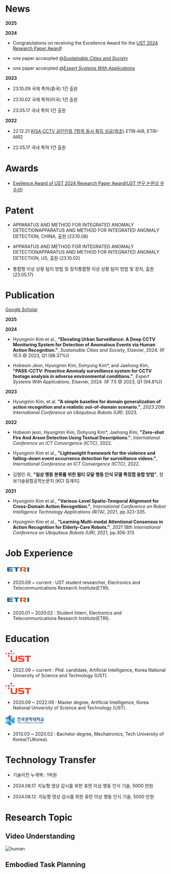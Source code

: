 # News
  **2025**

  **2024**

  - Congratulations on receiving the Excellence Award for the [UST 2024 Research Paper Award](https://www.etnews.com/20241223000402)!
  
  - one paper accecpted @*[Sustainable Cities and Society](https://www.sciencedirect.com/journal/sustainable-cities-and-society)*

  - one paper accecpted @*[Expert Systems With Applications](https://www.sciencedirect.com/journal/expert-systems-with-applications)*

  **2023**

  - 23.10.09 국제 특허(중국) 1건 출원
  
  - 23.10.02 국제 특허(미국) 1건 출원
  
  - 23.05.17 국내 특허 1건 출원 

  **2022** 
  
  - 22.12.21 [KISA CCTV 공인인증 7항목 동시 획득 성공(최초)](https://mobile.newsis.com/view.html?ar_id=NISX20230208_0002185475&cID=&pID=00#_enliplee) ETRI-AIR, ETRI-AIR2

  - 22.05.17 국내 특허 1건 출원

# Awards

- [Exellence Award of UST 2024 Research Paper Award(UST 연구 논문상 우수상)](https://www.etnews.com/20241223000402)

# Patent 

  - APPARATUS AND METHOD FOR INTEGRATED ANOMALY DETECTIONAPPARATUS AND METHOD FOR INTEGRATED ANOMALY DETECTION, CHINA, 출원 (23.10.08)

  - APPARATUS AND METHOD FOR INTEGRATED ANOMALY DETECTIONAPPARATUS AND METHOD FOR INTEGRATED ANOMALY DETECTION, US, 출원 (23.10.02)

  - 통합형 이상 상황 탐지 방법 및 장치통합형 이상 상황 탐지 방법 및 장치, 출원 (23.05.17)

# Publication

  [Google Scholar](https://scholar.google.com/citations?user=GtOKDNoAAAAJ&hl=ko)
  
  **2025**

  **2024**
  
  - Hyungmin Kim et al., **"Elevating Urban Surveillance: A Deep CCTV Monitoring System for Detection of Anomalous Events via Human Action Recognition."**, *Sustainable Cities and Society*, Elsevier, 2024. (IF 10.5 @ 2023, Q1 (98.37%))

  - Hobeom Jeon, Hyungmin Kim, Dohyung Kim*, and Jaehong Kim, **"PASS-CCTV: Proactive Anomaly surveillance system for CCTV footage analysis in adverse environmental conditions."**, *Expert Systems With Applications*, Elsevier, 2024. (IF 7.5 @ 2023, Q1 (94.8%))

  **2023** 

  - Hyungmin Kim, et al. **"A simple baseline for domain generalization of action recognition and a realistic out-of-domain scenario."**, *2023 20th International Conference on Ubiquitous Robots (UR)*. 2023.

  **2022** 
  - Hobeom jeon, Hyungmin Kim, Dohyung Kim*, Jaehong Kim, **"Zero-shot Fire And Arson Detection Using Textual Descriptions."**, *International Conference on ICT Convergence (ICTC)*, 2022.
  
  - Hyungmin Kim et al., **"Lightweight framework for the violence and falling-down event occurrence detection for surveillance videos."**, *International Conference on ICT Convergence (ICTC)*, 2022.
  
  - 김형민 외, **"일상 행동 분류를 위한 멀티 모달 행동 인식 모델 특징맵 융합 방법"**, 정보기술융합공학논문지 [KCI 등재지]
  
  **2021**

  - Hyungmin Kim et al., **"Various-Level Spatio-Temporal Alignment for Cross-Domain Action Recognition."**, *International Conference on Robot Intelligence Technology Applications (RiTA)*, 2021, pp.323-335. 

  - Hyungmin Kim et al., **"Learning Multi-modal Attentional Consensus in Action Recognition for Elderly-Care Robots."**, *2021 18th International Conference on Ubiquitous Robots (UR)*, 2021, pp.308-313 

# Job Experience 

  ![etri](/assets/etri.png)

  - 2020.09 ~ current : UST student researcher, Electronics and Telecommunications Research Institute(ETRI).

  ![etri](/assets/etri.png) 

  - 2020.01 ~ 2020.02 : Student Intern, Electronics and Telecommunications Research Institute(ETRI).

# Education

  ![ust](/assets/ust.png)

  -  2022.09 ~ current : Phd. candidate, Artificial Intelligence, Korea National University of Science and Technology (UST).
  
  ![ust](/assets/ust.png)

  -  2020.09 ~ 2022.09 : Master degree, Artificial Intelligence, Korea National University of Science and Technology (UST). 

  ![tukorea](/assets/tukorea.png)  

  - 2013.03 ~ 2020.02 : Bachelor degree, Mechatronics, Tech University of Korea(TUKorea).

# Technology Transfer

 - 기술이전 누계액 : 1억원

 - 2024.08.17. 지능형 영상 감시를 위한 휴먼 이상 행동 인식 기술, 5000 만원
  
 - 2024.08.12. 지능형 영상 감시를 위한 휴먼 이상 행동 인식 기술, 5000 만원

# Research Topic

## Video Understanding 

![human](/assets/violence02.gif)

## Embodied Task Planning 



